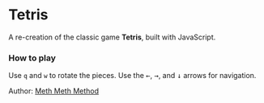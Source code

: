 # Tetris
A re-creation of the classic game **Tetris**, built with JavaScript.

### How to play
Use `q` and `w` to rotate the pieces. Use the <kbd>&#8592;</kbd>, <kbd>&#8594;</kbd>, and <kbd>&#8595;</kbd> arrows for navigation.

Author: [Meth Meth Method](https://meth.js.org)
